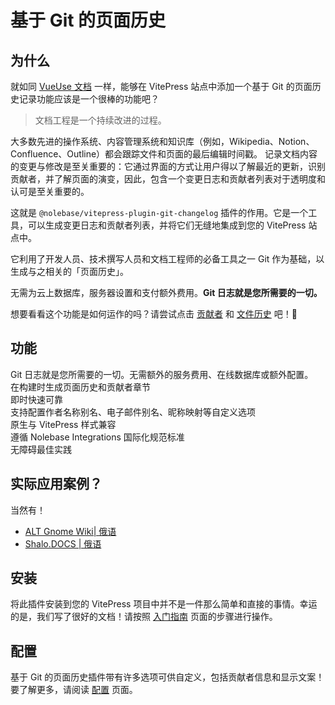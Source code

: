 # 基于 Git 的页面历史 <Badge type="tip" text="v2.0.0-rc2" />

## 为什么

就如同 [VueUse 文档](https://vueuse.org/core/useStorage/#contributors) 一样，能够在 VitePress 站点中添加一个基于 Git 的页面历史记录功能应该是一个很棒的功能吧？

> 文档工程是一个持续改进的过程。

大多数先进的操作系统、内容管理系统和知识库（例如，Wikipedia、Notion、Confluence、Outline）都会跟踪文件和页面的最后编辑时间戳。
记录文档内容的变更与修改是至关重要的：它通过界面的方式让用户得以了解最近的更新，识别贡献者，并了解页面的演变，因此，包含一个变更日志和贡献者列表对于透明度和认可是至关重要的。

这就是 `@nolebase/vitepress-plugin-git-changelog` 插件的作用。它是一个工具，可以生成变更日志和贡献者列表，并将它们无缝地集成到您的 VitePress 站点中。

它利用了开发人员、技术撰写人员和文档工程师的必备工具之一 Git 作为基础，以生成与之相关的「页面历史」。

无需为云上数据库，服务器设置和支付额外费用。**Git 日志就是您所需要的一切。**

想要看看这个功能是如何运作的吗？请尝试点击 [贡献者](#contributors) 和 [文件历史](#file-history) 吧！🚀

## 功能

<div grid="~ cols-[auto_1fr] gap-1" items-start my-1>
  <div h=[1rem]><div i-icon-park-outline:check-one text="green-600" /></div>
  <span>Git 日志就是您所需要的一切。无需额外的服务费用、在线数据库或额外配置。</span>
  <div h=[1rem]><div i-icon-park-outline:check-one text="green-600" /></div>
  <span>在构建时生成页面历史和贡献者章节</span>
  <div h=[1rem]><div i-icon-park-outline:check-one text="green-600" /></div>
  <span>即时快速可靠</span>
  <div h=[1rem]><div i-icon-park-outline:check-one text="green-600" /></div>
  <span>支持配置作者名称别名、电子邮件别名、昵称映射等自定义选项</span>
  <div h=[1rem]><div i-icon-park-outline:check-one text="green-600" /></div>
  <span>原生与 VitePress 样式兼容</span>
  <div h=[1rem]><div i-icon-park-outline:check-one text="green-600" /></div>
  <span>遵循 Nolebase Integrations 国际化规范标准</span>
  <div h=[1rem]><div i-icon-park-outline:check-one text="green-600" /></div>
  <span>无障碍最佳实践</span>
</div>

## 实际应用案例？

当然有！

- [ALT Gnome Wiki| 俄语](https://alt-gnome.wiki/download.html#%D0%B8%D1%81%D1%82%D0%BE%D1%80%D0%B8%D1%8F-%D0%B8%D0%B7%D0%BC%D0%B5%D0%BD%D0%B5%D0%BD%D0%B8%D0%B8)
- [Shalo.DOCS | 俄语](https://docs.shalotts.site/docs/01_introduction/#changelog)

## 安装

将此插件安装到您的 VitePress 项目中并不是一件那么简单和直接的事情。幸运的是，我们写了很好的文档！请按照 [入门指南](./getting-started) 页面的步骤进行操作。

## 配置

基于 Git 的页面历史插件带有许多选项可供自定义，包括贡献者信息和显示文案！要了解更多，请阅读 [配置](./configure-ui) 页面。
